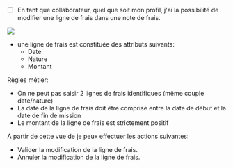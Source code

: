 * [ ] En tant que collaborateur, quel que soit mon profil, j'ai la possibilité de modifier une ligne de frais dans une note de frais.

![](https://github.com/DiginamicFormation/ressources-atelier/raw/master/gestion-des-missions/Saisie.frais.modification.png)

* une ligne de frais est constituée des attributs suivants:
  * Date
  * Nature
  * Montant

Règles métier:
  * On ne peut pas saisir 2 lignes de frais identifiques (même couple date/nature)  
  * La date de la ligne de frais doit être comprise entre la date de début et la date de fin de mission
  * Le montant de la ligne de frais est strictement positif
  
A partir de cette vue de je peux effectuer les actions suivantes:
* Valider la modification de la ligne de frais.
* Annuler la modification de la ligne de frais.

